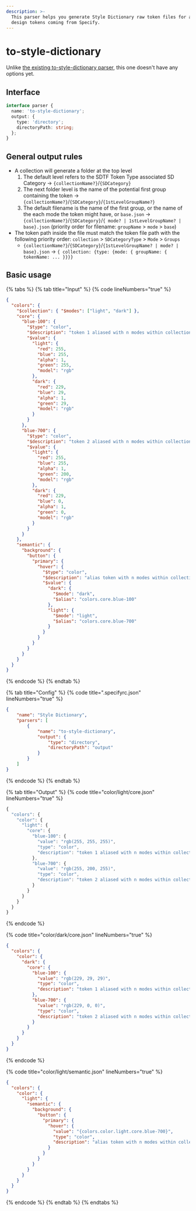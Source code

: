 ```yaml
---
description: >-
  This parser helps you generate Style Dictionary raw token files for all your
  design tokens coming from Specify.
---
```


# to-style-dictionary

Unlike [the existing to-style-dictionary parser](https://github.com/Specifyapp/parsers/blob/master/parsers/to-style-dictionary), this one doesn't have any options yet.

## Interface

```typescript
interface parser {
  name: 'to-style-dictionary';
  output: {
    type: 'directory';
    directoryPath: string;
  };
}
```

## General output rules

* A collection will generate a folder at the top level
  1. The default level refers to the SDTF Token Type associated SD Category → `{collectionName?}`/`{SDCategory}`
  2. The next folder level is the name of the potential first group containing the token → `{collectionName?}`/`{SDCategory}`/`{1stLevelGroupName?}`
  3. The default filename is the name of the first group, or the name of the each mode the token might have, or `base.json` → `{collectionName?}`/`{SDCategory}`/`{ mode? | 1stLevelGroupName? | base}.json` (priority order for filename: `groupName` > `mode` > `base`)
* The token path inside the file must match the token file path with the following priority order: `collection` > `SDCategoryType` > `Mode` > `Groups`
  * `{collectionName?}`/`{SDCategory}`/`{1stLevelGroupName? | mode? | base}.json` → `{ collection: {type: {mode: { groupName: { tokenName: ... }}}}`

## Basic usage

{% tabs %}
{% tab title="Input" %}
{% code lineNumbers="true" %}
```json
{
  "colors": {
    "$collection": { "$modes": ["light", "dark"] },
    "core": {
      "blue-100": {
        "$type": "color",
        "$description": "token 1 aliased with n modes within collection within n groups",
        "$value": {
          "light": {
            "red": 255,
            "blue": 255,
            "alpha": 1,
            "green": 255,
            "model": "rgb"
          },
          "dark": {
            "red": 229,
            "blue": 29,
            "alpha": 1,
            "green": 29,
            "model": "rgb"
          }
        }
      },
      "blue-700": {
        "$type": "color",
        "$description": "token 2 aliased with n modes within collection within n groups",
        "$value": {
          "light": {
            "red": 255,
            "blue": 255,
            "alpha": 1,
            "green": 200,
            "model": "rgb"
          },
          "dark": {
            "red": 229,
            "blue": 0,
            "alpha": 1,
            "green": 0,
            "model": "rgb"
          }
        }
      }
    },
    "semantic": {
      "background": {
        "button": {
          "primary": {
            "hover": {
              "$type": "color",
              "$description": "alias token with n modes within collection within n groups",
              "$value": {
                "dark": {
                  "$mode": "dark",
                  "$alias": "colors.core.blue-100"
                },
                "light": {
                  "$mode": "light",
                  "$alias": "colors.core.blue-700"
                }
              }
            }
          }
        }
      }
    }  
  }
}

```
{% endcode %}
{% endtab %}

{% tab title="Config" %}
{% code title=".specifyrc.json" lineNumbers="true" %}
```json
{
    "name": "Style Dictionary",
    "parsers": [
        {
            "name": "to-style-dictionary",
            "output": {
                "type": "directory",
                "directoryPath": "output"
            }
        }
    ]
}
```
{% endcode %}
{% endtab %}

{% tab title="Output" %}
{% code title="color/light/core.json" lineNumbers="true" %}
```javascript
{
  "colors": {
    "color": {
      "light": {
        "core": {
          "blue-100": {
            "value": "rgb(255, 255, 255)",
            "type": "color",
            "description": "token 1 aliased with n modes within collection within n groups"
          },
          "blue-700": {
            "value": "rgb(255, 200, 255)",
            "type": "color",
            "description": "token 2 aliased with n modes within collection within n groups"
          }
        }
      }
    }
  }
}
```
{% endcode %}

{% code title="color/dark/core.json" lineNumbers="true" %}
```json
{
  "colors": {
    "color": {
      "dark": {
        "core": {
          "blue-100": {
            "value": "rgb(229, 29, 29)",
            "type": "color",
            "description": "token 1 aliased with n modes within collection within n groups"
          },
          "blue-700": {
            "value": "rgb(229, 0, 0)",
            "type": "color",
            "description": "token 2 aliased with n modes within collection within n groups"
          }
        }
      }
    }
  }
}
```
{% endcode %}

{% code title="color/light/semantic.json" lineNumbers="true" %}
```json
{
  "colors": {
    "color": {
      "light": {
        "semantic": {
          "background": {
            "button": {
              "primary": {
                "hover": {
                  "value": "{colors.color.light.core.blue-700}",
                  "type": "color",
                  "description": "alias token with n modes within collection within n groups"
                }
              }
            }
          }
        }
      }
    }
  }
}
```
{% endcode %}
{% endtab %}
{% endtabs %}
